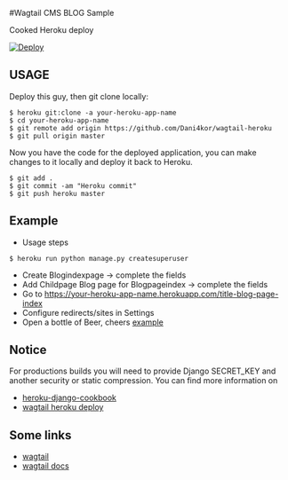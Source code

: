 #Wagtail CMS BLOG Sample 


Cooked Heroku deploy

[![Deploy](https://www.herokucdn.com/deploy/button.png)](https://heroku.com/deploy?template=https://github.com/alexrttr/wagtail-heroku)

## USAGE
Deploy this guy, then git clone locally:

```
$ heroku git:clone -a your-heroku-app-name
$ cd your-heroku-app-name
$ git remote add origin https://github.com/Dani4kor/wagtail-heroku
$ git pull origin master
```
Now you have the code for the deployed application, you can make changes to it locally and deploy it back to Heroku.

```
$ git add .
$ git commit -am "Heroku commit"
$ git push heroku master

```



Example
----------
- Usage steps

`$ heroku run python manage.py createsuperuser`

- Create Blogindexpage -> complete the fields
- Add Childpage Blog page for Blogpageindex -> complete the fields
- Go to https://your-heroku-app-name.herokuapp.com/title-blog-page-index
- Configure redirects/sites in Settings
- Open a bottle of Beer, cheers 
[example](https://it4humans.herokuapp.com)


Notice
----------

For productions builds you will need to provide Django SECRET_KEY and another security or static compression.
You can find more information on
* [heroku-django-cookbook](https://github.com/nigma/heroku-django-cookbook)
* [wagtail heroku deploy](https://wagtail.io/blog/deploying-wagtail-heroku)

Some links
----------
- [wagtail](https://wagtail.io/)
- [wagtail docs](http://docs.wagtail.io/en/v1.7/getting_started/tutorial.html)









